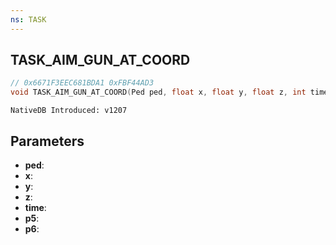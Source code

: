 ```yaml
---
ns: TASK
---
```

## TASK_AIM_GUN_AT_COORD

```c
// 0x6671F3EEC681BDA1 0xFBF44AD3
void TASK_AIM_GUN_AT_COORD(Ped ped, float x, float y, float z, int time, BOOL p5, BOOL p6);
```

```
NativeDB Introduced: v1207
```

## Parameters
* **ped**:
* **x**:
* **y**:
* **z**:
* **time**:
* **p5**:
* **p6**:
